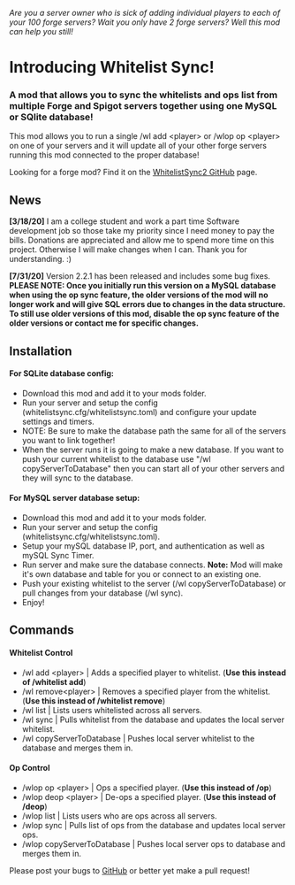 _Are you a server owner who is sick of adding individual players to each of your 100 forge servers? Wait you only have 2 forge servers? Well this mod can help you still!_

Introducing Whitelist Sync!
===========================


### A mod that allows you to sync the whitelists and ops list from multiple Forge and Spigot servers together using one MySQL or SQlite database!
This mod allows you to run a single /wl add &lt;player&gt; or /wlop op &lt;player&gt; on one of your servers and it will update all of your other forge servers running this mod connected to the proper database!

Looking for a forge mod? Find it on the [WhitelistSync2 GitHub](https://github.com/PotatoSauceVFX/Whitelist-Sync-2 "WhitelistSync2 GitHub") page.

## News
**[3/18/20]** I am a college student and work a part time Software development job so those take my priority since I need money to pay the bills. Donations are appreciated and allow me to spend more time on this  project. Otherwise I will make changes when I can. Thank you for understanding. :)

**[7/31/20]** Version 2.2.1 has been released and includes some bug fixes. **PLEASE NOTE: Once you initially run this version on a MySQL database when using the op sync feature, the older versions of the mod will no longer work and will give SQL errors due to changes in the data structure. To still use older versions of this mod, disable the op sync feature of the older versions or contact me for specific changes.**

## Installation

#### For SQLite database config:
- Download this mod and add it to your mods folder.
- Run your server and setup the config (whitelistsync.cfg/whitelistsync.toml) and configure your update settings and timers.
- NOTE: Be sure to make the database path the same for all of the servers you want to link together!
- When the server runs it is going to make a new database. If you want to push your current whitelist to the database use "/wl copyServerToDatabase" then you can start all of your other servers and they will sync to the database.

#### For MySQL server database setup:
- Download this mod and add it to your mods folder.
- Run your server and setup the config (whitelistsync.cfg/whitelistsync.toml).
- Setup your mySQL database IP, port, and authentication as well as mySQL Sync Timer.
- Run server and make sure the database connects. **Note:** Mod will make it's own database and table for you or connect to an existing one.
- Push your existing whitelist to the server (/wl copyServerToDatabase) or pull changes from your database (/wl sync).
- Enjoy!

## Commands

#### Whitelist Control
- /wl add &lt;player&gt; | Adds a specified player to whitelist. (**Use this instead of /whitelist add**)
- /wl remove&lt;player&gt; | Removes a specified player from the whitelist. (**Use this instead of /whitelist remove**)
- /wl list | Lists users whitelisted across all servers.
- /wl sync | Pulls whitelist from the database and updates the local server whitelist.
- /wl copyServerToDatabase | Pushes local server whitelist to the database and merges them in.

#### Op Control
- /wlop op &lt;player&gt; | Ops a specified player. (**Use this instead of /op**)
- /wlop deop &lt;player&gt; | De-ops a specified player. (**Use this instead of /deop**)
- /wlop list | Lists users who are ops across all servers.
- /wlop sync | Pulls list of ops from the database and updates local server ops.
- /wlop copyServerToDatabase | Pushes local server ops to database and merges them in.

Please post your bugs to [GitHub](https://github.com/PotatoSauceVFX/Whitelist-Sync-2-Spigot/issues "GitHub") or better yet make a pull request!
